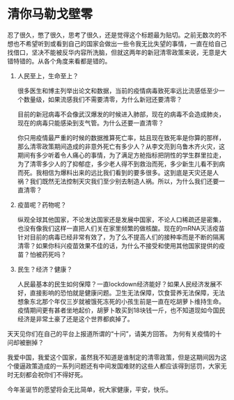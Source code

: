 # 清你马勒戈壁零


忍了很久，憋了很久，思考了很久，还是觉得这个标题最为贴切。之前无数次的不想也不希望听到或看到自己的国家会做出一些令我无比失望的事情，一直在给自己找借口，坚决不能被反华内容所洗脑，但就这两年的新冠清零政策来说，无意是大错特错的。从各个角度来看都是错的。

1. 人民至上，生命至上？

   很多医生和博主列举出论文和数据，当前的疫情病毒致死率远比流感低至少一个数量级，如果流感我们不需要清零，为什么新冠还要清零？

   目前的新冠病毒不会像武汉爆发的时候进入肺部，现在的病毒不会造成肺炎，现在的病毒只能感染到支气管。为什么还要一直清零？

   你只用疫情最严重的时候的数据推算死亡率，姑且现在致死率是你算的那样，那么清零政策期间造成的非意外死亡有多少人？从李文亮到乌鲁木齐火灾，这期间有多少听着令人痛心的事情，为了满足方舱指标把阴性的学生群里拉走，为了清零多少人的了抑郁症，多少老人得不到救治而死，多少新生儿看不到病而死。我相信为爆料出来的远比我们看到的要多很多。这到底是天灾还是人祸？我们既然无法控制天灾我们至少别去制造人祸。所以，为什么我们还要一直清零？


2. 疫苗呢？药物呢？

   纵观全球其他国家，不论发达国家还是发展中国家，不论人口稀疏还是密集，也没有像我们这样一直把人们关在家里频繁的做核酸。现在的mRNA灭活疫苗针对目前的病毒已经非常有效了，为了么不提高人们的接种率而是不断的隔离清零？如果你科兴疫苗效果不佳的话，为什么不接受和使用其他国家提供的疫苗？怕被药死吗？

3. 民生？经济？健康？

   人民最基本的民生如何保障？一直lockdown经济能好？如果人民经济发展不好，直接影响的恐怕就是健康问题。卫生无法保障，饮食营养无法保障，无法想象东北那个年仅三岁就被饿死冻死的小孩生前是一直在吃胡萝卜维持生命。疫情期间更有甚者坐地起价，胡萝卜敢买到18块钱一斤，也不知道现如今国民经济是非常土豪了还是这个世界都疯掉了。


天天见你们在自己的平台上报道所谓的“十问”，请美方回答。 为何有关疫情的十问却被删掉？

我爱中国，我爱这个国家，虽然我不知道是谁制定的清零政策，但是这期间因为这个傻逼政策造成的一系列问题还有中间发国难财的这些人都应该得到惩罚，大家无时无刻都会祝你们不得好死。

今年圣诞节的愿望将会无比简单，祝大家健康，平安，快乐。
